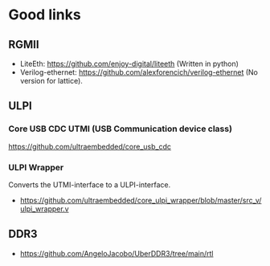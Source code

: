 # Good links

## RGMII
- LiteEth: https://github.com/enjoy-digital/liteeth (Written in python)
- Verilog-ethernet: https://github.com/alexforencich/verilog-ethernet (No version for lattice).


## ULPI
### Core USB CDC UTMI (USB Communication device class)
https://github.com/ultraembedded/core_usb_cdc

### ULPI Wrapper

Converts the UTMI-interface to a ULPI-interface.
- https://github.com/ultraembedded/core_ulpi_wrapper/blob/master/src_v/ulpi_wrapper.v

## DDR3 
- https://github.com/AngeloJacobo/UberDDR3/tree/main/rtl
